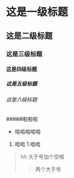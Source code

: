 ﻿# 这是一级标题
## 这是二级标题
### 这是三级标题
#### 这是四级标题
##### 这是五级标题
###### 这是六级标题
#####啦啦啦
* 哈哈哈哈哈
1. 哈哈
1.哈哈
> hh
> 大于号加个空格
>> 两个大于号
